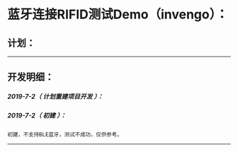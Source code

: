 蓝牙连接RIFID测试Demo（invengo）：
===================================================================

计划：
-------------------------------------------------------------------

*******************************************************************

开发明细：
-------------------------------------------------------------------

##### 2019-7-2（ 计划重建项目开发 ）：

##### 2019-7-2（ 初建 ）：
	初建，不支持BLE蓝牙，测试不成功，仅供参考。

*******************************************************************
